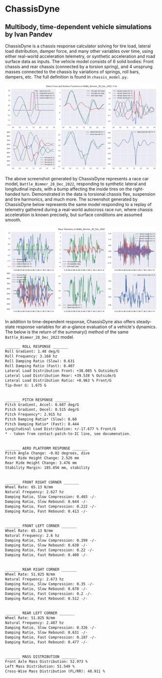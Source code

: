 # ChassisDyne
## Multibody, time-dependent vehicle simulations by Ivan Pandev

ChassisDyne is a chassis response calculator solving for tire load, lateral load distribution, damper force, and many other variables over time, using either real-world acceleration telemetry, or synthetic acceleration and road surface data as inputs. The vehicle model consists of 6 solid bodies: Front chassis and rear chassis (connected by a torsion spring), and 4 unsprung masses connected to the chassis by variations of springs, roll bars, dampers, etc. The full definition is found in `chassis_model.py.`

![alt text](https://github.com/IvanPandevEngineering/ChassisDyne_Alpha/blob/main/demo1.png)

The above screenshot generated by ChassisDyne represents a race car model, `Battle_Bimmer_28_Dec_2022`, responding to synthetic lateral and longitudinal inputs, with a bump affecting the inside tires on the right-handed turn. Demonstrated in the data is torsional chassis flex, suspension and tire harmonics, and much more. The screenshot generated by ChassisDyne below represents the same model responding to a replay of telemetry gathered during a real-world autocross race run, where chassis acceleration is known precisely, but surface conditions are assumed smooth.

![alt text](https://github.com/IvanPandevEngineering/ChassisDyne_Alpha/blob/main/demo2.png)

In addition to time-dependent response, ChassisDyne also offers steady-state response variables for at-a-glance evaluation of a vehicle's dynamics. The below is the return of the summary() method of the same `Battle_Bimmer_28_Dec_2022` model.
```
_______ ROLL RESPONSE _______
Roll Gradient: 1.48 deg/G
Roll Frequency: 3.168 hz
Roll Damping Ratio (Slow): 0.631
Roll Damping Ratio (Fast): 0.407
Lateral Load Distribution Front: +38.085 % Outside/G
Lateral Load Distribution Rear: +39.538 % Outside/G
Lateral Load Distribution Ratio: +0.963 % Front/G
Tip-Over G: 1.675 G


_______ PITCH RESPONSE _______
Pitch Gradient, Accel: 0.687 deg/G
Pitch Gradient, Decel: 0.515 deg/G
Pitch Frequency*: 2.915 hz
Pitch Damping Ratio* (Slow): 0.68
Pitch Damping Ratio* (Fast): 0.444
Longitudinal Load Distribution: +/-17.677 % Front/G
* - taken from contact-patch-to-IC line, see documenation.


_______ AERO PLATFORM RESPONSE _______
Pitch Angle Change: -0.02 degrees, dive
Front Ride Height Change: 2.526 mm
Rear Ride Height Change: 3.476 mm
Stability Margin: 185.856 mm, stability


_______ FRONT RIGHT CORNER _______
Wheel Rate: 65.13 N/mm
Natural Frequency: 2.627 hz
Damping Ratio, Slow Compression: 0.403 -/-
Damping Ratio, Slow Rebound: 0.644 -/-
Damping Ratio, Fast Compression: 0.222 -/-
Damping Ratio, Fast Rebound: 0.413 -/-


_______ FRONT LEFT CORNER _______
Wheel Rate: 65.13 N/mm
Natural Frequency: 2.6 hz
Damping Ratio, Slow Compression: 0.399 -/-
Damping Ratio, Slow Rebound: 0.638 -/-
Damping Ratio, Fast Compression: 0.22 -/-
Damping Ratio, Fast Rebound: 0.408 -/-


_______ REAR RIGHT CORNER _______
Wheel Rate: 51.825 N/mm
Natural Frequency: 2.673 hz
Damping Ratio, Slow Compression: 0.35 -/-
Damping Ratio, Slow Rebound: 0.678 -/-
Damping Ratio, Fast Compression: 0.2 -/-
Damping Ratio, Fast Rebound: 0.512 -/-


_______ REAR LEFT CORNER _______
Wheel Rate: 51.825 N/mm
Natural Frequency: 2.487 hz
Damping Ratio, Slow Compression: 0.326 -/-
Damping Ratio, Slow Rebound: 0.631 -/-
Damping Ratio, Fast Compression: 0.187 -/-
Damping Ratio, Fast Rebound: 0.477 -/-


_______ MASS DISTRIBUTION _______
Front Axle Mass Distribution: 52.973 %
Left Mass Distribution: 51.549 %
Cross-Wise Mass Distribution (FL/RR): 48.911 %
```
